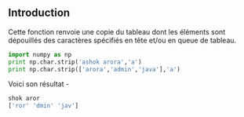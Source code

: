 ## Introduction

Cette fonction renvoie une copie du tableau dont les éléments sont dépouillés des caractères spécifiés en tête et/ou en queue de tableau.

```python
import numpy as np 
print np.char.strip('ashok arora','a') 
print np.char.strip(['arora','admin','java'],'a')
```

Voici son résultat -

```python
shok aror
['ror' 'dmin' 'jav']
```